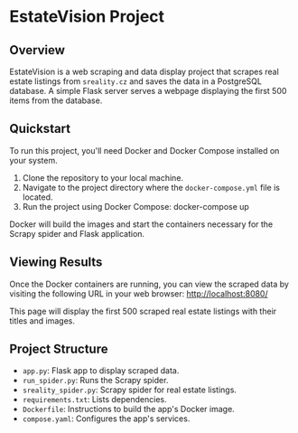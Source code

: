 # EstateVision Project

## Overview
EstateVision is a web scraping and data display project that scrapes real estate listings from `sreality.cz` and saves the data in a PostgreSQL database. A simple Flask server serves a webpage displaying the first 500 items from the database.

## Quickstart
To run this project, you'll need Docker and Docker Compose installed on your system.

1. Clone the repository to your local machine.
2. Navigate to the project directory where the `docker-compose.yml` file is located.
3. Run the project using Docker Compose: docker-compose up

Docker will build the images and start the containers necessary for the Scrapy spider and Flask application. 

## Viewing Results
Once the Docker containers are running, you can view the scraped data by visiting the following URL in your web browser:
[http://localhost:8080/](http://localhost:8080/)

This page will display the first 500 scraped real estate listings with their titles and images.

## Project Structure
- `app.py`: Flask app to display scraped data.
- `run_spider.py`: Runs the Scrapy spider.
- `sreality_spider.py`: Scrapy spider for real estate listings.
- `requirements.txt`: Lists dependencies.
- `Dockerfile`: Instructions to build the app's Docker image.
- `compose.yaml`: Configures the app's services.
